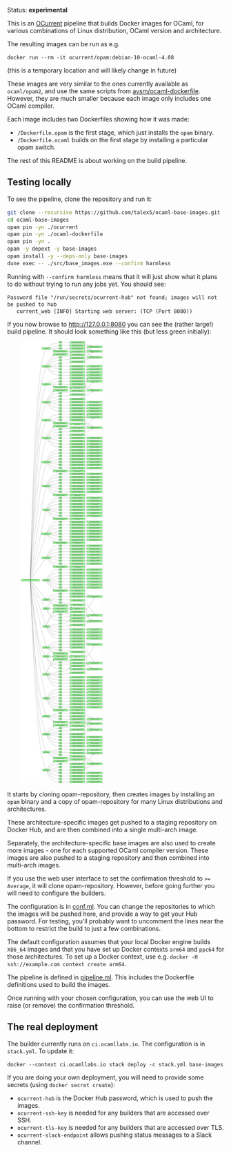 Status: **experimental**

This is an [OCurrent][] pipeline that builds Docker images for OCaml, for
various combinations of Linux distribution, OCaml version and architecture.

The resulting images can be run as e.g.

```
docker run --rm -it ocurrent/opam:debian-10-ocaml-4.08
```

(this is a temporary location and will likely change in future)

These images are very similar to the ones currently available as `ocaml/opam2`,
and use the same scripts from [avsm/ocaml-dockerfile][].
However, they are much smaller because each image only includes one OCaml compiler.

Each image includes two Dockerfiles showing how it was made:

- `/Dockerfile.opam` is the first stage, which just installs the `opam` binary.
- `/Dockerfile.ocaml` builds on the first stage by installing a particular opam switch.

The rest of this README is about working on the build pipeline.

## Testing locally

To see the pipeline, clone the repository and run it:

```bash
git clone --recursive https://github.com/talex5/ocaml-base-images.git
cd ocaml-base-images
opam pin -yn ./ocurrent
opam pin -yn ./ocaml-dockerfile
opam pin -yn .
opam -y depext -y base-images
opam install -y --deps-only base-images
dune exec -- ./src/base_images.exe --confirm harmless
```

Running with `--confirm harmless` means that it will just show what it plans to do without trying to run any jobs yet.
You should see:

```
Password file "/run/secrets/ocurrent-hub" not found; images will not be pushed to hub
   current_web [INFO] Starting web server: (TCP (Port 8080))
```

If you now browse to <http://127.0.0.1:8080> you can see the (rather large!) build pipeline.
It should look something like this (but less green initially):

<p align='center' style='max-width: 50%'>
  <img src="./doc/pipeline.svg"/>
</p>

It starts by cloning opam-repository,
then creates images by installing an `opam` binary and a copy of opam-repository
for many Linux distributions and architectures.

These architecture-specific images get pushed to a staging repository on Docker Hub,
and are then combined into a single multi-arch image.

Separately, the architecture-specific base images are also used to create more images -
one for each supported OCaml compiler version.
These images are also pushed to a staging repository and then combined into multi-arch images.

If you use the web user interface to set the confirmation threshold to `>= Average`, it will clone opam-repository.
However, before going further you will need to configure the builders.

The configuration is in [conf.ml][].
You can change the repositories to which the images will be pushed here, and provide a way to get your Hub password.
For testing, you'll probably want to uncomment the lines near the bottom to restrict the build to just a few combinations.

The default configuration assumes that your local Docker engine builds `X86_64` images and that you have set up Docker
contexts `arm64` and `ppc64` for those architectures.
To set up a Docker context, use e.g. `docker -H ssh://example.com context create arm64`.

The pipeline is defined in [pipeline.ml][].
This includes the Dockerfile definitions used to build the images.

Once running with your chosen configuration, you can use the web UI to raise (or remove) the confirmation threshold.

## The real deployment

The builder currently runs on `ci.ocamllabs.io`.
The configuration is in `stack.yml`.
To update it:

```
docker --context ci.ocamllabs.io stack deploy -c stack.yml base-images
```

If you are doing your own deployment, you will need to provide some secrets (using `docker secret create`):

- `ocurrent-hub` is the Docker Hub password, which is used to push the images.
- `ocurrent-ssh-key` is needed for any builders that are accessed over SSH.
- `ocurrent-tls-key` is needed for any builders that are accessed over TLS.
- `ocurrent-slack-endpoint` allows pushing status messages to a Slack channel.

[OCurrent]: https://github.com/talex5/ocurrent
[pipeline.ml]: https://github.com/talex5/ocaml-base-images/blob/master/src/pipeline.ml
[conf.ml]: https://github.com/talex5/ocaml-base-images/blob/master/src/conf.ml
[avsm/ocaml-dockerfile]: https://github.com/avsm/ocaml-dockerfile
